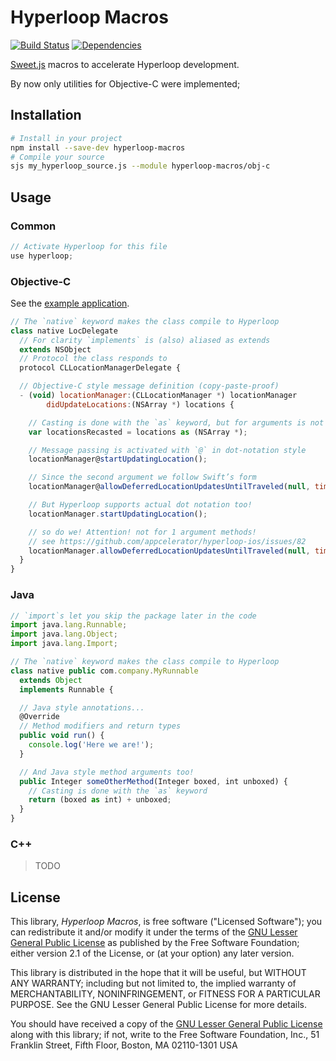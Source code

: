 Hyperloop Macros
================

[![Build Status](https://img.shields.io/travis/yuchi/hyperloop-macros.svg?style=flat-square)](https://travis-ci.org/yuchi/hyperloop-macros)
[![Dependencies](https://img.shields.io/david/dev/yuchi/hyperloop-macros.svg?style=flat-square)](https://david-dm.org/yuchi/hyperloop-macros#info=devDependencies)

[Sweet.js][sjs] macros to accelerate Hyperloop development.

By now only utilities for Objective-C were implemented;

[sjs]: http://sweetjs.org/

## Installation

```bash
# Install in your project
npm install --save-dev hyperloop-macros
# Compile your source
sjs my_hyperloop_source.js --module hyperloop-macros/obj-c
```

## Usage

### Common

```js
// Activate Hyperloop for this file
use hyperloop;
```

### Objective-C

See the [example application](examples/obj-c/tableViewController).

```js
// The `native` keyword makes the class compile to Hyperloop
class native LocDelegate
  // For clarity `implements` is (also) aliased as extends
  extends NSObject
  // Protocol the class responds to
  protocol CLLocationManagerDelegate {

  // Objective-C style message definition (copy-paste-proof)
  - (void) locationManager:(CLLocationManager *) locationManager
        didUpdateLocations:(NSArray *) locations {

    // Casting is done with the `as` keyword, but for arguments is not necessary
    var locationsRecasted = locations as (NSArray *);

    // Message passing is activated with `@` in dot-notation style
    locationManager@startUpdatingLocation();

    // Since the second argument we follow Swift’s form
    locationManager@allowDeferredLocationUpdatesUntilTraveled(null, timeout: null);

    // But Hyperloop supports actual dot notation too!
    locationManager.startUpdatingLocation();

    // so do we! Attention! not for 1 argument methods!
    // see https://github.com/appcelerator/hyperloop-ios/issues/82
    locationManager.allowDeferredLocationUpdatesUntilTraveled(null, timeout: null);
  }
}
```

### Java

```js
// `import`s let you skip the package later in the code
import java.lang.Runnable;
import java.lang.Object;
import java.lang.Import;

// The `native` keyword makes the class compile to Hyperloop
class native public com.company.MyRunnable
  extends Object
  implements Runnable {

  // Java style annotations...
  @Override
  // Method modifiers and return types
  public void run() {
    console.log('Here we are!');
  }

  // And Java style method arguments too!
  public Integer someOtherMethod(Integer boxed, int unboxed) {
    // Casting is done with the `as` keyword
    return (boxed as int) + unboxed;
  }
}
```

### C++

> TODO

## License

This library, *Hyperloop Macros*, is free software ("Licensed Software"); you can
redistribute it and/or modify it under the terms of the [GNU Lesser General
Public License](http://www.gnu.org/licenses/lgpl-2.1.html) as published by the
Free Software Foundation; either version 2.1 of the License, or (at your
option) any later version.

This library is distributed in the hope that it will be useful, but WITHOUT ANY
WARRANTY; including but not limited to, the implied warranty of MERCHANTABILITY,
NONINFRINGEMENT, or FITNESS FOR A PARTICULAR PURPOSE. See the GNU Lesser General
Public License for more details.

You should have received a copy of the [GNU Lesser General Public
License](http://www.gnu.org/licenses/lgpl-2.1.html) along with this library; if
not, write to the Free Software Foundation, Inc., 51 Franklin Street, Fifth
Floor, Boston, MA 02110-1301 USA
